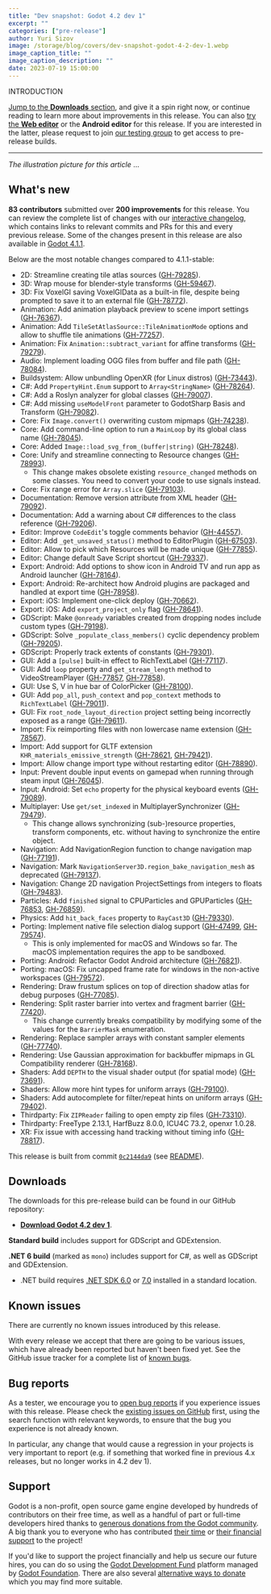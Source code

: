 ```yaml
---
title: "Dev snapshot: Godot 4.2 dev 1"
excerpt: ""
categories: ["pre-release"]
author: Yuri Sizov
image: /storage/blog/covers/dev-snapshot-godot-4-2-dev-1.webp
image_caption_title: ""
image_caption_description: ""
date: 2023-07-19 15:00:00
---
```


INTRODUCTION

[Jump to the **Downloads** section](#downloads), and give it a spin right now, or continue reading to learn more about improvements in this release. You can also [try the **Web editor**](https://editor.godotengine.org/releases/4.2.dev1/) or the **Android editor** for this release. If you are interested in the latter, please request to join [our testing group](https://groups.google.com/g/godot-testers) to get access to pre-release builds.

-----

*The illustration picture for this article* ...

## What's new

**83 contributors** submitted over **200 improvements** for this release. You can review the complete list of changes with our [interactive changelog](https://godotengine.github.io/godot-interactive-changelog/#4.2-dev1), which contains links to relevant commits and PRs for this and every previous release. Some of the changes present in this release are also available in [Godot 4.1.1](/article/maintenance-release-godot-4-1-1).

Below are the most notable changes compared to 4.1.1-stable:

- 2D: Streamline creating tile atlas sources ([GH-79285](https://github.com/godotengine/godot/pull/79285)).
- 3D: Wrap mouse for blender-style transforms ([GH-59467](https://github.com/godotengine/godot/pull/59467)).
- 3D: Fix VoxelGI saving VoxelGIData as a built-in file, despite being prompted to save it to an external file ([GH-78772](https://github.com/godotengine/godot/pull/78772)).
- Animation: Add animation playback preview to scene import settings ([GH-76367](https://github.com/godotengine/godot/pull/76367)).
- Animation: Add `TileSetAtlasSource::TileAnimationMode` options and allow to shuffle tile animations ([GH-77257](https://github.com/godotengine/godot/pull/77257)).
- Animation: Fix `Animation::subtract_variant` for affine transforms ([GH-79279](https://github.com/godotengine/godot/pull/79279)).
- Audio: Implement loading OGG files from buffer and file path ([GH-78084](https://github.com/godotengine/godot/pull/78084)).
- Buildsystem: Allow unbundling OpenXR (for Linux distros) ([GH-73443](https://github.com/godotengine/godot/pull/73443)).
- C#: Add `PropertyHint.Enum` support to `Array<StringName>` ([GH-78264](https://github.com/godotengine/godot/pull/78264)).
- C#: Add a Roslyn analyzer for global classes ([GH-79007](https://github.com/godotengine/godot/pull/79007)).
- C#: Add missing `useModelFront` parameter to GodotSharp Basis and Transform ([GH-79082](https://github.com/godotengine/godot/pull/79082)).
- Core: Fix `Image.convert()` overwriting custom mipmaps ([GH-74238](https://github.com/godotengine/godot/pull/74238)).
- Core: Add command-line option to run a `MainLoop` by its global class name ([GH-78045](https://github.com/godotengine/godot/pull/78045)).
- Core: Added `Image::load_svg_from_(buffer|string)` ([GH-78248](https://github.com/godotengine/godot/pull/78248)).
- Core: Unify and streamline connecting to Resource changes ([GH-78993](https://github.com/godotengine/godot/pull/78993)).
  - This change makes obsolete existing `resource_changed` methods on some classes. You need to convert your code to use signals instead.
- Core: Fix range error for `Array.slice` ([GH-79103](https://github.com/godotengine/godot/pull/79103)).
- Documentation: Remove version attribute from XML header ([GH-79092](https://github.com/godotengine/godot/pull/79092)).
- Documentation: Add a warning about C# differences to the class reference ([GH-79206](https://github.com/godotengine/godot/pull/79206)).
- Editor: Improve `CodeEdit`'s toggle comments behavior ([GH-44557](https://github.com/godotengine/godot/pull/44557)).
- Editor: Add `_get_unsaved_status()` method to EditorPlugin ([GH-67503](https://github.com/godotengine/godot/pull/67503)).
- Editor: Allow to pick which Resources will be made unique ([GH-77855](https://github.com/godotengine/godot/pull/77855)).
- Editor: Change default Save Script shortcut ([GH-79337](https://github.com/godotengine/godot/pull/79337)).
- Export: Android: Add options to show icon in Android TV and run app as Android launcher ([GH-78164](https://github.com/godotengine/godot/pull/78164)).
- Export: Android: Re-architect how Android plugins are packaged and handled at export time ([GH-78958](https://github.com/godotengine/godot/pull/78958)).
- Export: iOS: Implement one-click deploy ([GH-70662](https://github.com/godotengine/godot/pull/70662)).
- Export: iOS: Add `export_project_only` flag ([GH-78641](https://github.com/godotengine/godot/pull/78641)).
- GDScript: Make `@onready` variables created from dropping nodes include custom types ([GH-79198](https://github.com/godotengine/godot/pull/79198)).
- GDScript: Solve `_populate_class_members()` cyclic dependency problem ([GH-79205](https://github.com/godotengine/godot/pull/79205)).
- GDScript: Properly track extents of constants ([GH-79301](https://github.com/godotengine/godot/pull/79301)).
- GUI: Add a `[pulse]` built-in effect to RichTextLabel ([GH-77117](https://github.com/godotengine/godot/pull/77117)).
- GUI: Add `loop` property and `get_stream_length` method to VideoStreamPlayer ([GH-77857](https://github.com/godotengine/godot/pull/77857), [GH-77858](https://github.com/godotengine/godot/pull/77858)).
- GUI: Use S, V in hue bar of ColorPicker ([GH-78100](https://github.com/godotengine/godot/pull/78100)).
- GUI: Add `pop_all`, `push_context` and `pop_context` methods to `RichTextLabel` ([GH-79011](https://github.com/godotengine/godot/pull/79011)).
- GUI: Fix `root_node_layout_direction` project setting being incorrectly exposed as a range ([GH-79611](https://github.com/godotengine/godot/pull/79611)).
- Import: Fix reimporting files with non lowercase name extension ([GH-78567](https://github.com/godotengine/godot/pull/78567)).
- Import: Add support for GLTF extension `KHR_materials_emissive_strength` ([GH-78621](https://github.com/godotengine/godot/pull/78621), [GH-79421](https://github.com/godotengine/godot/pull/79421)).
- Import: Allow change import type without restarting editor ([GH-78890](https://github.com/godotengine/godot/pull/78890)).
- Input: Prevent double input events on gamepad when running through steam input ([GH-76045](https://github.com/godotengine/godot/pull/76045)).
- Input: Android: Set `echo` property for the physical keyboard events ([GH-79089](https://github.com/godotengine/godot/pull/79089)).
- Multiplayer: Use `get/set_indexed` in MultiplayerSynchronizer ([GH-79479](https://github.com/godotengine/godot/pull/79479)).
  - This change allows synchronizing (sub-)resource properties, transform components, etc. without having to synchronize the entire object.
- Navigation: Add NavigationRegion function to change navigation map ([GH-77191](https://github.com/godotengine/godot/pull/77191)).
- Navigation: Mark `NavigationServer3D.region_bake_navigation_mesh` as deprecated ([GH-79137](https://github.com/godotengine/godot/pull/79137)).
- Navigation: Change 2D navigation ProjectSettings from integers to floats ([GH-79483](https://github.com/godotengine/godot/pull/79483)).
- Particles: Add `finished` signal to CPUParticles and GPUParticles ([GH-76853](https://github.com/godotengine/godot/pull/76853), [GH-76859](https://github.com/godotengine/godot/pull/76859)).
- Physics: Add `hit_back_faces` property to `RayCast3D` ([GH-79330](https://github.com/godotengine/godot/pull/79330)).
- Porting: Implement native file selection dialog support ([GH-47499](https://github.com/godotengine/godot/pull/47499), [GH-79574](https://github.com/godotengine/godot/pull/79574)).
  - This is only implemented for macOS and Windows so far. The macOS implementation requires the app to be sandboxed.
- Porting: Android: Refactor Godot Android architecture ([GH-76821](https://github.com/godotengine/godot/pull/76821)).
- Porting: macOS: Fix uncapped frame rate for windows in the non-active workspaces ([GH-79572](https://github.com/godotengine/godot/pull/79572)).
- Rendering: Draw frustum splices on top of direction shadow atlas for debug purposes ([GH-77085](https://github.com/godotengine/godot/pull/77085)).
- Rendering: Split raster barrier into vertex and fragment barrier ([GH-77420](https://github.com/godotengine/godot/pull/77420)).
  - This change currently breaks compatibility by modifying some of the values for the `BarrierMask` enumeration.
- Rendering: Replace sampler arrays with constant sampler elements ([GH-77740](https://github.com/godotengine/godot/pull/77740)).
- Rendering: Use Gaussian approximation for backbuffer mipmaps in GL Compatibility renderer ([GH-78168](https://github.com/godotengine/godot/pull/78168)).
- Shaders: Add `DEPTH` to the visual shader output (for spatial mode) ([GH-73691](https://github.com/godotengine/godot/pull/73691)).
- Shaders: Allow more hint types for uniform arrays ([GH-79100](https://github.com/godotengine/godot/pull/79100)).
- Shaders: Add autocomplete for filter/repeat hints on uniform arrays ([GH-79402](https://github.com/godotengine/godot/pull/79402)).
- Thirdparty: Fix `ZIPReader` failing to open empty zip files ([GH-73310](https://github.com/godotengine/godot/pull/73310)).
- Thirdparty: FreeType 2.13.1, HarfBuzz 8.0.0, ICU4C 73.2, openxr 1.0.28.
- XR: Fix issue with accessing hand tracking without timing info ([GH-78817](https://github.com/godotengine/godot/pull/78817)).

This release is built from commit [`0c2144da9`](https://github.com/godotengine/godot/commit/0c2144da908a8223e188d27ed1d31d8248056c78) (see [README](https://github.com/godotengine/godot-builds/releases/download/4.2-dev1/README.txt)).

## Downloads

The downloads for this pre-release build can be found in our GitHub repository:

* [**Download Godot 4.2 dev 1**](https://github.com/godotengine/godot-builds/releases/tag/4.2-dev1).

**Standard build** includes support for GDScript and GDExtension.

**.NET 6 build** (marked as `mono`) includes support for C#, as well as GDScript and GDExtension.
- .NET build requires [.NET SDK 6.0](https://dotnet.microsoft.com/en-us/download/dotnet/6.0) or [7.0](https://dotnet.microsoft.com/en-us/download/dotnet/7.0) installed in a standard location.

## Known issues

There are currently no known issues introduced by this release.

With every release we accept that there are going to be various issues, which have already been reported but haven't been fixed yet. See the GitHub issue tracker for a complete list of [known bugs](https://github.com/godotengine/godot/issues?q=is%3Aissue+is%3Aopen+label%3Abug+).

## Bug reports

As a tester, we encourage you to [open bug reports](https://github.com/godotengine/godot/issues) if you experience issues with this release. Please check the [existing issues on GitHub](https://github.com/godotengine/godot/issues) first, using the search function with relevant keywords, to ensure that the bug you experience is not already known.

In particular, any change that would cause a regression in your projects is very important to report (e.g. if something that worked fine in previous 4.x releases, but no longer works in 4.2 dev 1).

## Support

Godot is a non-profit, open source game engine developed by hundreds of contributors on their free time, as well as a handful of part or full-time developers hired thanks to [generous donations from the Godot community](https://fund.godotengine.org/). A big thank you to everyone who has contributed [their time](https://github.com/godotengine/godot/blob/master/AUTHORS.md) or [their financial support](https://github.com/godotengine/godot/blob/master/DONORS.md) to the project!

If you'd like to support the project financially and help us secure our future hires, you can do so using the [Godot Development Fund](https://fund.godotengine.org/) platform managed by [Godot Foundation](https://godot.foundation/). There are also several [alternative ways to donate](/donate) which you may find more suitable.
